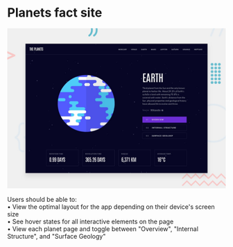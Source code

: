 # Planets fact site

![Design preview for the Planets fact site coding challenge](./preview.jpg)

Users should be able to:  
• View the optimal layout for the app depending on their device's screen size  
• See hover states for all interactive elements on the page  
• View each planet page and toggle between "Overview", "Internal Structure", and "Surface Geology"
